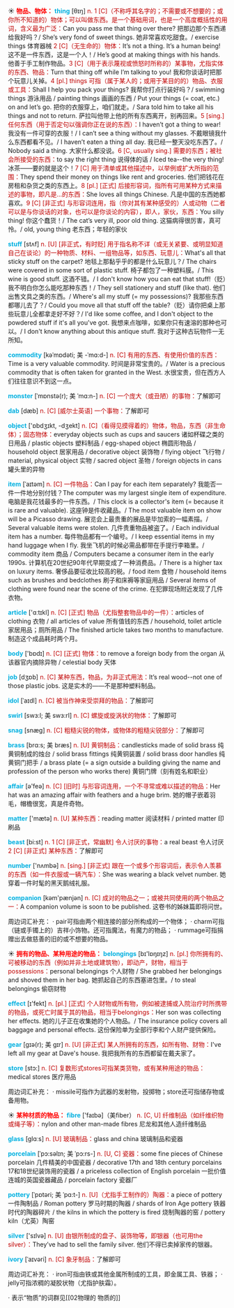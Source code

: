 ☀ <font color="red">**物品、物体：**</font>
<font color="sky blue">**thing**</font> [θɪŋ] 
<font color="#c00000">n. 1 [C]（不称呼其名字的；不需要或不想要的；或你所不知道的）物体；可以叫做东西。是一个基础用词，也是一个高度概括性的用词，含义最为广泛：</font>Can you pass me that thing over there? 把那边那个东西递给我好吗？/ She’s very fond of sweet things. 她非常喜欢吃甜食。/ exercise things 体育器械 <font color="#c00000">2 [C]（无生命的）物体：</font>It’s not a thing. It’s a human being! 这不是一件东西，这是一个人！/ He’s good at making things with his hands. 他善于手工制作物品。<font color="#c00000">3 [C]（用于表示蔑视或愤怒时所称的）某事物，尤指实体的东西、物品：</font>Turn that thing off while I’m talking to you! 我和你谈话时把那个玩意儿关掉。<font color="#c00000">4 [pl.] things 可指（属于某人的；或用于某目的的）物品、衣服或工具：</font>Shall I help you pack your things? 我帮你打点行装好吗？/ swimming things 游泳用品 / painting things 画画的东西 / Put your things (= coat, etc.) on and let’s go. 把你的衣服穿上，咱们就走。/ Sara told him to take all his things and not to return. 萨拉叫他带上他的所有东西离开，别再回来。<font color="#c00000">5 [sing.] 任何东西（用于否定句以强调你正在说的东西）：</font>I haven’t got a thing to wear! 我没有一件可穿的衣服！/ I can’t see a thing without my glasses. 不戴眼镜我什么东西都看不见。/ I haven’t eaten a thing all day. 我已经一整天没吃东西了。/ Nobody said a thing. 大家什么都没说。<font color="#c00000">6 [C, usually sing.] 需要的东西；被社会所接受的东西：</font>to say the right thing 说得体的话 / Iced tea--the very thing! 冰茶——要的就是这个！<font color="#c00000">7 [C] 用于清单或其他描述中，以举例或扩大所指的范围：</font>They spend their money on things like rent and groceries. 他们把钱花在房租和杂货之类的东西上。<font color="#c00000">8 [pl.] [正式] 后接形容词，指所有可用某种方式来描述的事物，即凡是…的东西：</font>She loves all things Chinese. 凡是中国的东西她都喜欢。<font color="#c00000">9 [C] [非正式] 与形容词连用，指（你对其有某种感受的）人或动物（二者可以是与你谈话的对象，也可以是你谈论的内容），即人，家伙，东西：</font>You silly thing! 你这个蠢货！/ The cat’s very ill, poor old thing. 这猫病得很厉害，真可怜。/ old, young thing 老东西；年轻的家伙
             
<font color="sky blue">**stuff**</font> [stʌf]
<font color="#c00000">n. [U] [非正式，有时贬] 用于指名称不详（或无关紧要、或明显知道自己在谈论）的一种物质、材料、一组物品等，如东西、玩意儿：</font>What's all that sticky stuff on the carpet? 地毯上那黏乎乎的都是什么玩意儿？/ The chairs were covered in some sort of plastic stuff. 椅子都包了一种塑料膜。/ This wine is good stuff. 这酒不错。/ I don't know how you can eat that stuff!（贬）我不明白你怎么能吃那种东西！/ They sell stationery and stuff (like that). 他们出售文具之类的东西。/ Where's all my stuff (= my possessions)? 我那些东西都哪儿去了？/ Could you move all that stuff off the table?（贬）请你把桌上那些玩意儿全都拿走好不好？/ I'd like some coffee, and I don't object to the powdered stuff if it's all you've got. 我想来点咖啡，如果你只有速溶的那种也可以。/ I don't know anything about this antique stuff. 我对于这种古玩物件一无所知。         

<font color="sky blue">**commodity**</font> [kəˈmɒdəti; 美 -ˈmɑ:d-]
<font color="#c00000">n. [C] 有用的东西、有使用价值的东西：</font>Time is a very valuable commodity. 时间是非常宝贵的。/ Water is a precious commodity that is often taken for granted in the West. 水很宝贵，但在西方人们往往意识不到这一点。
                      
<font color="sky blue">**monster**</font> [ˈmɒnstə(r); 美 ˈmɑ:n-]
<font color="#c00000">n. [C] 一个庞大（或丑陋）的事物：</font>了解即可

<font color="sky blue">**dab**</font> [dæb]
<font color="#c00000">n. [C] [威尔士英语] 一个事物：</font>了解即可

<font color="sky blue">**object**</font> ['ɒbdʒɪkt, -dʒekt] 
<font color="#c00000">n. [C]（看得见摸得着的）物体，物品，东西（非生命体）；固态物体：</font>everyday objects such as cups and saucers 诸如杯碟之类的日用品 / plastic objects 塑料制品 / egg-shaped object 椭圆形物品 / household object 居家用品 / decorative object 装饰物 / flying object 飞行物 / material, physical object 实物 / sacred object 圣物 / foreign objects in cans 罐头里的异物
           
<font color="sky blue">**item**</font> [ˈaɪtəm]
<font color="#c00000">n. [C] 一件物品：</font>Can I pay for each item separately? 我能否一件一件地分别付钱？The computer was my largest single item of expenditure. 电脑是我花钱最多的一件东西。/ This clock is a collector's item (= because it is rare and valuable). 这座钟是件收藏品。/ The most valuable item on show will be a Picasso drawing. 展览会上最贵重的展品是毕加索的一幅素描。/ Several valuable items were stolen. 几件贵重物品被盗了。/ Each individual item has a number. 每件物品都有一个编号。/ I keep essential items in my hand luggage when I fly. 我坐飞机的时候必需品都带在手提行李箱里。/ commodity item 商品 / Computers became a consumer item in the early 1990s. 计算机在20世纪90年代早期变成了一种消费品。/ There is a higher tax on luxury items. 奢侈品要征收比较高的税。/ food item 食物 / household items such as brushes and bedclothes 刷子和床褥等家庭用品 / Several items of clothing were found near the scene of the crime. 在犯罪现场附近发现了几件衣物。

<font color="sky blue">**article**</font> ['ɑːtɪkl] 
<font color="#c00000">n. [C] [正式] 物品（尤指整套物品中的一件）：</font>articles of clothing 衣物 / all articles of value 所有值钱的东西 / household, toilet article 家居用品；厕所用品 / The finished article takes two months to manufacture. 制造这个成品耗时两个月。

<font color="sky blue">**body**</font> ['bɒdɪ] 
<font color="#c00000">n. [C] [正式] 物体：</font>to remove a foreign body from the organ 从该器官内摘除异物 / celestial body 天体

<font color="sky blue">**job**</font> [dӡɒb] 
<font color="#c00000">n. [C] 某种东西，物品，为非正式用法：</font>It’s real wood--not one of those plastic jobs. 这是实木的——不是那种塑料制品。
           
<font color="sky blue">**idol**</font> [ˈaɪdl]
<font color="#c00000">n. [C] 被当作神来受崇拜的物品：</font>了解即可
           
<font color="sky blue">**swirl**</font> [swɜ:l; 美 swɜ:rl]
<font color="#c00000">n. [C] 螺旋或旋涡状的物体：</font>了解即可
   
<font color="sky blue">**snag**</font> [snæg]
<font color="#c00000">n. [C] 粗糙尖锐的物体，或物体的粗糙尖锐部分：</font>了解即可

<font color="sky blue">**brass**</font> [brɑ:s; 美 bræs]
<font color="#c00000">n. [U] 黄铜制品：</font>candlesticks made of solid brass 纯黄铜制成的烛台 / solid brass fittings 纯黄铜装置 / solid brass door handles 纯黄铜门把手 / a brass plate (= a sign outside a building giving the name and profession of the person who works there) 黄铜门牌（刻有姓名和职业）

<font color="sky blue">**affair**</font> [ə'feə] 
<font color="#c00000">n. [C] [旧时] 与形容词连用，一个不寻常或难以描述的物品：</font>Her hat was an amazing affair with feathers and a huge brim. 她的帽子嵌着羽毛，帽檐很宽，真是件奇物。

<font color="sky blue">**matter**</font> ['mætə] 
<font color="#c00000">n. [U] 某种东西：</font>reading matter 阅读材料 / printed matter 印刷品

<font color="sky blue">**beast**</font> [bi:st] 
<font color="#c00000">n. 1 [C] [非正式，常幽默] 令人讨厌的事物：</font>a real beast 令人讨厌 <font color="#c00000">2 [C] [非正式] 某种东西：</font>了解即可

<font color="sky blue">**number**</font> ['nʌmbə] 
<font color="#c00000">n. [sing.] [非正式] 跟在一个或多个形容词后，表示令人羡慕的东西（如一件衣服或一辆汽车）：</font>She was wearing a black velvet number. 她穿着一件时髦的黑天鹅绒礼服。

<font color="sky blue">**companion**</font> [kəm'pænjən] 
<font color="#c00000">n. [C] 成对的物品之一；或被共同使用的两个物品之一：</font>A companion volume is soon to be published. 这卷书的姊妹篇即将问世。

周边词汇补充：
· pair可指由两个相连接的部分所构成的一个物体；
· charm可指（链或手镯上的）吉祥小饰物。还可指魔法，有魔力的物品；
· rummage可指捐赠出去做慈善的旧的或不想要的物品。

☀ <font color="red">**拥有的物品、某种用途的物品：**</font>
<font color="sky blue">**belongings**</font> [bɪ'lɒŋɪŋz] 
<font color="#c00000">n. [pl.] 你所拥有的、可被移动的东西（例如并非土地或建筑物），即动产，财物，相当于possessions：</font>personal belongings 个人财物 / She grabbed her belongings and shoved them in her bag. 她抓起自己的东西塞进包里。/ to steal belongings 偷窃财物

<font color="sky blue">**effect**</font> [ɪ'fekt] 
<font color="#c00000">n. [pl.] [正式] 个人财物或所有物，例如被逮捕或入院治疗时所携带的物品，或死亡时属于其的物品，相当于belongings：</font>Her son was collecting her effects. 她的儿子正在收集她的个人物品。/ The insurance policy covers all baggage and personal effects. 这份保险单为全部行李和个人财产提供保险。
           
<font color="sky blue">**gear**</font> [gɪə(r); 美 gɪr]
<font color="#c00000">n. [U] [非正式] 某人所拥有的东西，如所有物、财物：</font>I've left all my gear at Dave's house. 我把我所有的东西都留在戴夫家了。
 
<font color="sky blue">**store**</font> [stɔ:] 
<font color="#c00000">n. [C] 复数形式stores可指某类货物，或有某种用途的物品：</font>medical stores 医疗用品

周边词汇补充：
· missile可指作为武器的发射物，投掷物；store还可指储存物或备用物。

☀ <font color="red">**某种材质的物品：**</font>
<font color="sky blue">**fibre**</font> ['faɪbə]（美fiber）
<font color="#c00000">n. [C, U] 纤维制品（如纤维织物或绳子等）：</font>nylon and other man-made fibres 尼龙和其他人造纤维制品

<font color="sky blue">**glass**</font> [ɡlɑːs] 
<font color="#c00000">n. [U] 玻璃制品：</font>glass and china 玻璃制品和瓷器
           
<font color="sky blue">**porcelain**</font> [ˈpɔ:səlɪn; 美 ˈpɔ:rs-]
<font color="#c00000">n. [U, C] 瓷器：</font>some fine pieces of Chinese porcelain 几件精美的中国瓷器 / decorative 17th and 18th century porcelains 17和18世纪装饰用的瓷器 / a priceless collection of English porcelain 一批价值连城的英国瓷器藏品 / porcelain factory 瓷器厂
           
<font color="sky blue">**pottery**</font> [ˈpɒtəri; 美 ˈpɑ:t-]
<font color="#c00000">n. [U]（尤指手工制作的）陶器：</font>a piece of pottery 一件陶制品 / Roman pottery 罗马时期的陶器 / shards of Iron Age pottery 铁器时代的陶器碎片 / the kilns in which the pottery is fired 烧制陶器的窑 / pottery kiln（尤英）陶窑

<font color="sky blue">**silver**</font> ['sɪlvə] 
<font color="#c00000">n. [U] 由银所制成的盘子、装饰物等，即银器（也可用the silver）：</font>They’ve had to sell the family silver. 他们不得已卖掉家传的银器。
           
<font color="sky blue">**ivory**</font> [ˈaɪvəri]
<font color="#c00000">n. [C] 象牙制品：</font>了解即可
 
周边词汇补充：
· iron可指由铁或其他金属所制成的工具，即金属工具、铁器；
· jelly可指浓稠的凝胶状物（尤指护肤霜）。

· 表示“物质”的词群见[[02物理的 物质的]]
